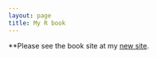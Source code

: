 ```yaml
---
layout: page
title: My R book
---
```



**Please see the book site at my [new site](https://www.msperlin.com/blog/books/01-pafedr-en/).
